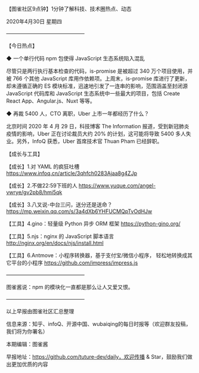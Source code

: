 【图雀社区9点钟】1分钟了解科技、技术圈热点、动态

2020年4月30日  星期四

———————————————

【今日热点】 

 ◆ 一个单行代码 npm 包使得 JavaScript 生态系统陷入混乱

尽管只是两行执行基本检查的代码，is-promise 是被超过 340 万个项目使用，并被 766 个其他 JavaScript 库用作依赖项。上周末，is-promise 库进行了更新，却未遵循正确的 ES 模块标准，迅速地引发了一连串的影响，范围涵盖至封闭源 JavaScript 代码库和 JavaScript 生态系统中一些最大的项目，包括 Create React App、Angular.js、Nuxt 等等。

 ◆ 再裁 5400 人，CTO 离职，Uber 上市一年都经历了什么？

北京时间 2020 年 4 月 29 日，科技博客 The Information 报道，受到新冠肺炎疫情的影响，Uber 正在讨论裁员大约 20% 的计划，这可能将导致 5400 多人失业。另外，InfoQ 获悉，Uber 首席技术官 Thuan Pham 已经辞职。

【成长与工具】

【成长】1.对 YAML 的疯狂吐槽 https://www.infoq.cn/article/3qhfch0283Ajaa8g4ZJp

【成长】2.不做22:59下班的人 https://www.yuque.com/angel-vwrye/gv2pb8/hmi5qk

【成长】3.八叉说-中台三问，送分还是送命？ https://mp.weixin.qq.com/s/3a4dXb6YHFUCMQpTvOdHJw

【工具】4.gino：轻量级 Python 异步 ORM 框架 https://python-gino.org/

【工具】5.njs：nginx 的 JavaScript 脚本语言 http://nginx.org/en/docs/njs/install.html

【工具】6.Antmove：小程序转换器，基于支付宝/微信小程序， 轻松地转换成其它平台的小程序 https://github.com/impress/impress.js

——————————————— 

图雀酱说：npm 的模块化一直都是那么让人又爱又恨。

———————————————

以上早报由图雀社区汇总整理   

信息来源：知乎、infoQ、开源中国、wubaiqing的每日时报等（欢迎群友投稿，我们将为你署名）

本期编辑：图雀酱

早报地址：https://github.com/tuture-dev/daily，欢迎传播 & Star，鼓励我们做出更加优质的内容